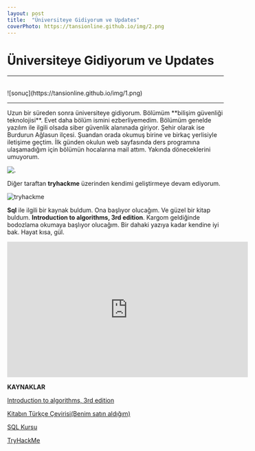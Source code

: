 ```yaml
---
layout: post
title:  "Üniversiteye Gidiyorum ve Updates"
coverPhoto: https://tansionline.github.io/img/2.png
---
```


# Üniversiteye Gidiyorum ve Updates
<hr>
<br>
![sonuç](https://tansionline.github.io/img/1.png)
<br>
<hr>
Uzun bir süreden sonra üniversiteye gidiyorum. Bölümüm **bilişim güvenliği teknolojisi**. Evet daha bölüm ismini ezberliyemedim. Bölümüm genelde yazılım ile ilgili olsada siber güvenlik alanınada giriyor. Şehir olarak ise Burdurun Ağlasun ilçesi. Şuandan orada okumuş birine ve birkaç yerlisiyle iletişime geçtim. İlk günden okulun web sayfasında ders programına ulaşamadığım için bölümün hocalarına mail attım. Yakında döneceklerini umuyorum. 

![.](https://tansionline.github.io/img/3.png)


Diğer taraftan **tryhackme** üzerinden kendimi geliştirmeye devam ediyorum.

![tryhackme](https://tansionline.github.io/img/4.png)


 **Sql** ile ilgili bir kaynak buldum. Ona başlıyor olucağım. Ve güzel bir kitap buldum. **Introduction to algorithms, 3rd edition**. Kargom geldiğinde bodozlama okumaya başlıyor olucağım.  Bir dahaki yazıya kadar kendine iyi bak. Hayat kısa, gül. 

<iframe width="560" height="315" src="https://www.youtube.com/embed/2jSMXR71d6c" frameborder="0" allow="accelerometer; autoplay; encrypted-media; gyroscope; picture-in-picture" allowfullscreen>
</iframe>



**KAYNAKLAR**

<a href="https://edutechlearners.com/download/Introduction_to_algorithms-3rd%20Edition.pdf">Introduction to algorithms, 3rd edition </a>

<a href="http://www.palmeyayinevi.com/algorItmalara-gIrIs">Kitabın Türkçe Çevirisi(Benim satın aldığım)</a>

<a href="https://www.khanacademy.org/computing/computer-programming/sql/sql-basics/v/welcome-to-sql
">SQL Kursu</a>

<a href="https://tryhackme.com/">TryHackMe</a>